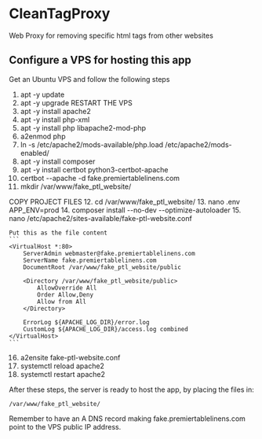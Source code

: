 # CleanTagProxy
Web Proxy for removing specific html tags from other websites

## Configure a VPS for hosting this app
Get an Ubuntu VPS and follow the following steps

1. apt -y update 
2. apt -y upgrade
RESTART THE VPS
3. apt -y install apache2
4. apt -y install php-xml
5. apt -y install php libapache2-mod-php
6. a2enmod php
7. ln -s /etc/apache2/mods-available/php.load /etc/apache2/mods-enabled/
8. apt -y install composer
9. apt -y install certbot python3-certbot-apache
10. certbot --apache -d fake.premiertablelinens.com
11. mkdir /var/www/fake_ptl_website/

COPY PROJECT FILES
12. cd /var/www/fake_ptl_website/
13. nano .env
    APP_ENV=prod
14. composer install --no-dev --optimize-autoloader
15. nano /etc/apache2/sites-available/fake-ptl-website.conf

    Put this as the file content
    ```
    <VirtualHost *:80>
        ServerAdmin webmaster@fake.premiertablelinens.com
        ServerName fake.premiertablelinens.com
        DocumentRoot /var/www/fake_ptl_website/public

        <Directory /var/www/fake_ptl_website/public>
            AllowOverride All
            Order Allow,Deny
            Allow from All
        </Directory>

        ErrorLog ${APACHE_LOG_DIR}/error.log
        CustomLog ${APACHE_LOG_DIR}/access.log combined
    </VirtualHost>
    ```

16. a2ensite fake-ptl-website.conf
17. systemctl reload apache2
18. systemctl restart apache2

After these steps, the server is ready to host the app, by placing the files in:

`/var/www/fake_ptl_website/`

Remember to have an A DNS record making fake.premiertablelinens.com point to the VPS public IP address.